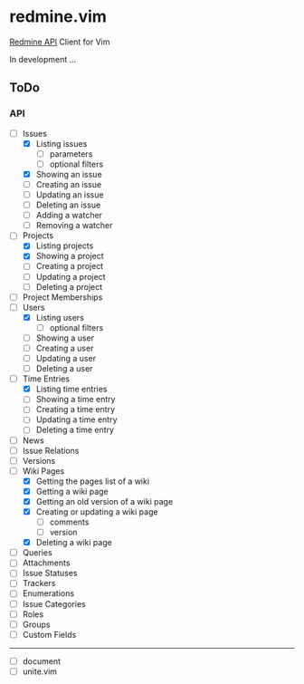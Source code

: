 redmine.vim
===========

[Redmine API](http://www.redmine.org/projects/redmine/wiki/Rest_api) Client for Vim

In development ...

ToDo
----

### API

- [ ] Issues
  - [x] Listing issues
    - [ ] parameters
    - [ ] optional filters
  - [x] Showing an issue
  - [ ] Creating an issue
  - [ ] Updating an issue
  - [ ] Deleting an issue
  - [ ] Adding a watcher
  - [ ] Removing a watcher
- [ ] Projects
  - [x] Listing projects
  - [x] Showing a project
  - [ ] Creating a project
  - [ ] Updating a project
  - [ ] Deleting a project
- [ ] Project Memberships
- [ ] Users
  - [x] Listing users
    - [ ] optional filters
  - [ ] Showing a user
  - [ ] Creating a user
  - [ ] Updating a user
  - [ ] Deleting a user
- [ ] Time Entries
  - [x] Listing time entries
  - [ ] Showing a time entry
  - [ ] Creating a time entry
  - [ ] Updating a time entry
  - [ ] Deleting a time entry
- [ ] News
- [ ] Issue Relations
- [ ] Versions
- [ ] Wiki Pages
  - [x] Getting the pages list of a wiki
  - [x] Getting a wiki page
  - [x] Getting an old version of a wiki page
  - [x] Creating or updating a wiki page
    - [ ] comments
    - [ ] version
  - [x] Deleting a wiki page
- [ ] Queries
- [ ] Attachments
- [ ] Issue Statuses
- [ ] Trackers
- [ ] Enumerations
- [ ] Issue Categories
- [ ] Roles
- [ ] Groups
- [ ] Custom Fields

---

- [ ] document
- [ ] unite.vim
